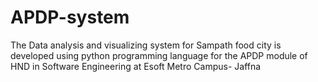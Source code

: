 # APDP-system
The Data analysis and visualizing system for Sampath food city is developed using python programming language for the APDP module of HND in Software Engineering at Esoft Metro Campus- Jaffna
